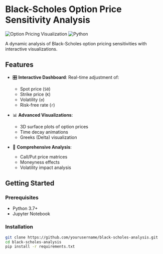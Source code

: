 # Black-Scholes Option Price Sensitivity Analysis

![Option Pricing Visualization](https://img.shields.io/badge/Visualization-Interactive-blueviolet)
![Python](https://img.shields.io/badge/Python-3.7%2B-blue)

A dynamic analysis of Black-Scholes option pricing sensitivities with interactive visualizations.

## Features

- 🎛️ **Interactive Dashboard**: Real-time adjustment of:
  - Spot price (`S0`)
  - Strike price (`K`)
  - Volatility (`σ`)
  - Risk-free rate (`r`)
  
- 📊 **Advanced Visualizations**:
  - 3D surface plots of option prices
  - Time decay animations
  - Greeks (Delta) visualization

- 📝 **Comprehensive Analysis**:
  - Call/Put price matrices
  - Moneyness effects
  - Volatility impact analysis

## Getting Started

### Prerequisites
- Python 3.7+
- Jupyter Notebook

### Installation
```bash
git clone https://github.com/yourusername/black-scholes-analysis.git
cd black-scholes-analysis
pip install -r requirements.txt
